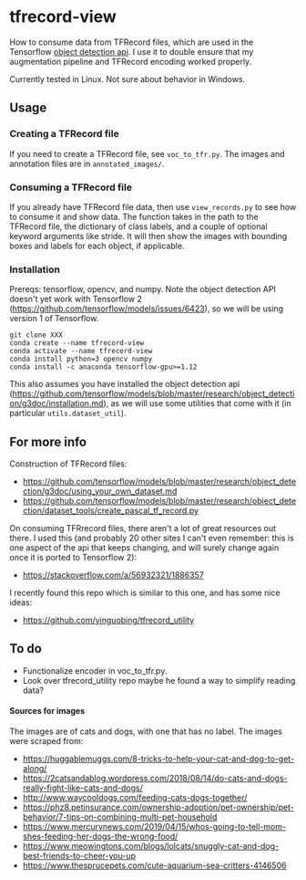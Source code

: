 # tfrecord-view
How to consume data from TFRecord files, which are used in the Tensorflow [object detection api](https://github.com/tensorflow/models/tree/master/research/object_detection). I use it to double ensure that my augmentation pipeline and TFRecord encoding worked properly.

Currently tested in Linux. Not sure about behavior in Windows.

## Usage
### Creating a TFRecord file
If you need to create a TFRecord file, see `voc_to_tfr.py`. The images and annotation files are in `annotated_images/`.

### Consuming a TFRecord file
If you already have TFRecord file data, then use `view_records.py` to see how to consume it and show data. The function takes in the path to the TFRecord file, the dictionary of class labels, and a couple of optional keyword arguments like stride. It will then show the images with bounding boxes and labels for each object, if applicable.

### Installation
Prereqs: tensorflow, opencv, and numpy. Note the object detection API doesn't yet work with Tensorflow 2 (https://github.com/tensorflow/models/issues/6423), so we will be using version 1 of Tensorflow.

    git clone XXX
    conda create --name tfrecord-view
    conda activate --name tfrecord-view
    conda install python=3 opencv numpy
    conda install -c anaconda tensorflow-gpu>=1.12

 This also assumes you have installed the object detection api (https://github.com/tensorflow/models/blob/master/research/object_detection/g3doc/installation.md), as we will use some utilities that come with it (in particular `utils.dataset_util`).

## For more info
Construction of TFRecord files:
- https://github.com/tensorflow/models/blob/master/research/object_detection/g3doc/using_your_own_dataset.md
- https://github.com/tensorflow/models/blob/master/research/object_detection/dataset_tools/create_pascal_tf_record.py

On consuming TFRrecord files, there aren't a lot of great resources out there. I used this (and probably 20 other sites I can't even remember: this is one aspect of the api that keeps changing, and will surely change again once it is ported to Tensorflow 2):
- https://stackoverflow.com/a/56932321/1886357

I recently found this repo which is similar to this one, and has some nice ideas:
- https://github.com/yinguobing/tfrecord_utility

## To do
- Functionalize encoder in voc_to_tfr.py.
- Look over tfrecord_utility repo maybe he found a way to simplify reading data?

#### Sources for images
The images are of cats and dogs, with one that has no label. The images were scraped from:
- https://huggablemuggs.com/8-tricks-to-help-your-cat-and-dog-to-get-along/
- https://2catsandablog.wordpress.com/2018/08/14/do-cats-and-dogs-really-fight-like-cats-and-dogs/
- http://www.waycooldogs.com/feeding-cats-dogs-together/
- https://phz8.petinsurance.com/ownership-adoption/pet-ownership/pet-behavior/7-tips-on-combining-multi-pet-household
- https://www.mercurynews.com/2019/04/15/whos-going-to-tell-mom-shes-feeding-her-dogs-the-wrong-food/
- https://www.meowingtons.com/blogs/lolcats/snuggly-cat-and-dog-best-friends-to-cheer-you-up
- https://www.thesprucepets.com/cute-aquarium-sea-critters-4146506
